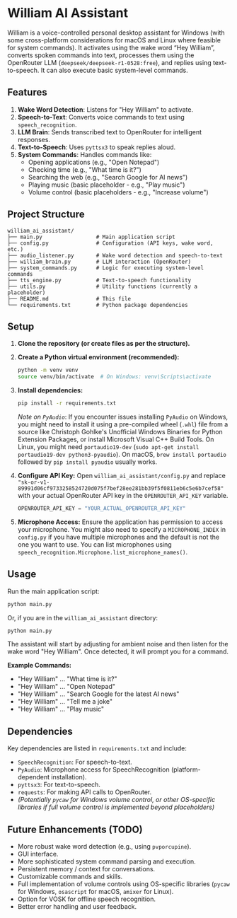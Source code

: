 # William AI Assistant

William is a voice-controlled personal desktop assistant for Windows (with some cross-platform considerations for macOS and Linux where feasible for system commands). It activates using the wake word “Hey William”, converts spoken commands into text, processes them using the OpenRouter LLM (`deepseek/deepseek-r1-0528:free`), and replies using text-to-speech. It can also execute basic system-level commands.

## Features

1.  **Wake Word Detection**: Listens for "Hey William" to activate.
2.  **Speech-to-Text**: Converts voice commands to text using `speech_recognition`.
3.  **LLM Brain**: Sends transcribed text to OpenRouter for intelligent responses.
4.  **Text-to-Speech**: Uses `pyttsx3` to speak replies aloud.
5.  **System Commands**: Handles commands like:
    *   Opening applications (e.g., "Open Notepad")
    *   Checking time (e.g., "What time is it?")
    *   Searching the web (e.g., "Search Google for AI news")
    *   Playing music (basic placeholder - e.g., "Play music")
    *   Volume control (basic placeholders - e.g., "Increase volume")

## Project Structure

```
william_ai_assistant/
├── main.py                 # Main application script
├── config.py               # Configuration (API keys, wake word, etc.)
├── audio_listener.py       # Wake word detection and speech-to-text
├── william_brain.py        # LLM interaction (OpenRouter)
├── system_commands.py      # Logic for executing system-level commands
├── tts_engine.py           # Text-to-speech functionality
├── utils.py                # Utility functions (currently a placeholder)
├── README.md               # This file
└── requirements.txt        # Python package dependencies
```

## Setup

1.  **Clone the repository (or create files as per the structure).**

2.  **Create a Python virtual environment (recommended):**
    ```bash
    python -m venv venv
    source venv/bin/activate  # On Windows: venv\Scripts\activate
    ```

3.  **Install dependencies:**
    ```bash
    pip install -r requirements.txt
    ```
    *Note on `PyAudio`*: If you encounter issues installing `PyAudio` on Windows, you might need to install it using a pre-compiled wheel (`.whl`) file from a source like Christoph Gohlke's Unofficial Windows Binaries for Python Extension Packages, or install Microsoft Visual C++ Build Tools. On Linux, you might need `portaudio19-dev` (`sudo apt-get install portaudio19-dev python3-pyaudio`). On macOS, `brew install portaudio` followed by `pip install pyaudio` usually works.

4.  **Configure API Key:**
    Open `william_ai_assistant/config.py` and replace `"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"` with your actual OpenRouter API key in the `OPENROUTER_API_KEY` variable.
    ```python
    OPENROUTER_API_KEY = "YOUR_ACTUAL_OPENROUTER_API_KEY"
    ```

5.  **Microphone Access:** Ensure the application has permission to access your microphone. You might also need to specify a `MICROPHONE_INDEX` in `config.py` if you have multiple microphones and the default is not the one you want to use. You can list microphones using `speech_recognition.Microphone.list_microphone_names()`.

## Usage

Run the main application script:
```bash
python main.py
```
Or, if you are in the `william_ai_assistant` directory:
```bash
python main.py
```

The assistant will start by adjusting for ambient noise and then listen for the wake word "Hey William". Once detected, it will prompt you for a command.

**Example Commands:**
*   "Hey William" ... "What time is it?"
*   "Hey William" ... "Open Notepad"
*   "Hey William" ... "Search Google for the latest AI news"
*   "Hey William" ... "Tell me a joke"
*   "Hey William" ... "Play music"

## Dependencies
Key dependencies are listed in `requirements.txt` and include:
*   `SpeechRecognition`: For speech-to-text.
*   `PyAudio`: Microphone access for SpeechRecognition (platform-dependent installation).
*   `pyttsx3`: For text-to-speech.
*   `requests`: For making API calls to OpenRouter.
*   *(Potentially `pycaw` for Windows volume control, or other OS-specific libraries if full volume control is implemented beyond placeholders)*

## Future Enhancements (TODO)
*   More robust wake word detection (e.g., using `pvporcupine`).
*   GUI interface.
*   More sophisticated system command parsing and execution.
*   Persistent memory / context for conversations.
*   Customizable commands and skills.
*   Full implementation of volume controls using OS-specific libraries (`pycaw` for Windows, `osascript` for macOS, `amixer` for Linux).
*   Option for VOSK for offline speech recognition.
*   Better error handling and user feedback.
```
